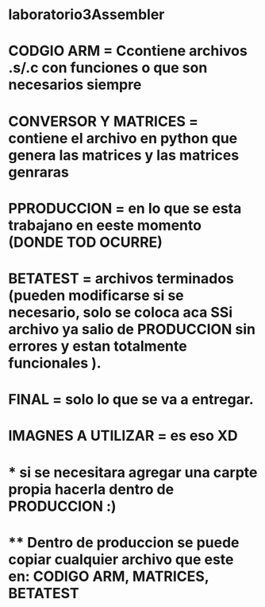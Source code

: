 # laboratorio3Assembler
# CODGIO ARM = Ccontiene archivos .s/.c con funciones o que son necesarios siempre
# CONVERSOR Y MATRICES = contiene el archivo en python que genera las matrices y las matrices genraras
# PPRODUCCION = en lo que se esta trabajano en eeste momento (DONDE TOD OCURRE)
# BETATEST = archivos terminados (pueden modificarse si se necesario, solo se coloca aca SSi archivo ya salio de PRODUCCION sin errores y estan totalmente funcionales ).
# FINAL = solo lo que se va a entregar.
# IMAGNES A UTILIZAR = es eso XD 

# * si se necesitara agregar una carpte propia hacerla dentro de PRODUCCION :)
# ** Dentro de produccion se puede copiar cualquier archivo que este en: CODIGO ARM, MATRICES, BETATEST